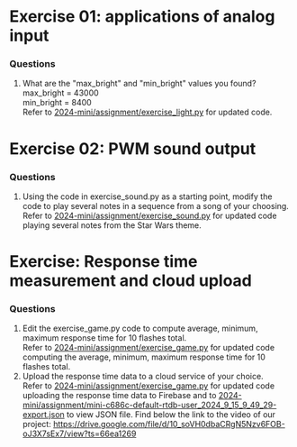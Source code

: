 # Exercise 01: applications of analog input
### Questions
1. What are the "max_bright" and "min_bright" values you found? <br/>
max_bright =  43000 <br/>
min_bright = 8400 <br/>
Refer to [2024-mini/assignment/exercise_light.py](https://github.com/tanveerdhilon/2024-mini/blob/main/assignment/exercise_light.py) for updated code.
# Exercise 02: PWM sound output
### Questions
1. Using the code in exercise_sound.py as a starting point, modify the code to play several notes in a sequence from a song of your choosing. <br/>
Refer to [2024-mini/assignment/exercise_sound.py](https://github.com/tanveerdhilon/2024-mini/blob/main/assignment/exercise_sound.py) for updated code playing several notes from the Star Wars theme.
# Exercise: Response time measurement and cloud upload
### Questions
1. Edit the exercise_game.py code to compute average, minimum, maximum response time for 10 flashes total. <br/>
Refer to [2024-mini/assignment/exercise_game.py](https://github.com/tanveerdhilon/2024-mini/blob/main/assignment/exercise_game.py) for updated code computing the average, minimum, maximum response time for 10 flashes total.
2. Upload the response time data to a cloud service of your choice. <br/>
Refer to [2024-mini/assignment/exercise_game.py](https://github.com/tanveerdhilon/2024-mini/blob/main/assignment/exercise_game.py) for updated code uploading the response time data to Firebase and to [2024-mini/assignment/mini-c686c-default-rtdb-user_2024_9_15_9_49_29-export.json](https://github.com/tanveerdhilon/2024-mini/blob/main/assignment/mini-c686c-default-rtdb-user_2024_9_15_9_49_29-export.json) to view JSON file.
Find below the link to the video of our project:
https://drive.google.com/file/d/10_soVH0dbaCRgN5Nzv6FOB-oJ3X7sEx7/view?ts=66ea1269
